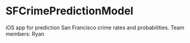# SFCrimePredictionModel
iOS app for prediction San Francisco crime rates and probabilities.
Team members: Ryan
